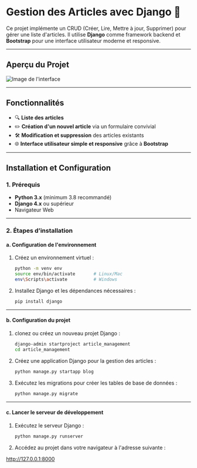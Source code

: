 # **Gestion des Articles avec Django** 📝

Ce projet implémente un CRUD (Créer, Lire, Mettre à jour, Supprimer) pour gérer une liste d'articles. Il utilise **Django** comme framework backend et **Bootstrap** pour une interface utilisateur moderne et responsive.

---

## **Aperçu du Projet**

![Image de l'interface](https://via.placeholder.com/800x400.png?text=Interface+CRUD+Django)

---

## **Fonctionnalités**

- 🔍 **Liste des articles**  
- ✏️ **Création d'un nouvel article** via un formulaire convivial  
- 🛠️ **Modification et suppression** des articles existants  
- 🌐 **Interface utilisateur simple et responsive** grâce à **Bootstrap**

---

## **Installation et Configuration**

### **1. Prérequis**

- **Python 3.x** (minimum 3.8 recommandé)  
- **Django 4.x** ou supérieur  
- Navigateur Web

---

### **2. Étapes d’installation**

#### **a. Configuration de l'environnement**

1. Créez un environnement virtuel :

   ```bash
   python -m venv env
   source env/bin/activate       # Linux/Mac
   env\Scripts\activate          # Windows

2. Installez Django et les dépendances nécessaires :

   ```bash
   pip install django

---

#### **b. Configuration du projet**
1. clonez ou créez un nouveau projet Django :

   ```bash
   django-admin startproject article_management
   cd article_management

2. Créez une application Django pour la gestion des articles :

   ```bash
   python manage.py startapp blog

3. Exécutez les migrations pour créer les tables de base de données :

   ```bash
   python manage.py migrate

---

#### **c. Lancer le serveur de développement**
1. Exécutez le serveur Django :
   
   ```bash
   python manage.py runserver
2. Accédez au projet dans votre navigateur à l'adresse suivante :

http://127.0.0.1:8000


